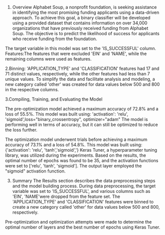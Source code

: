 1. Overview
Alphabet Soup, a nonprofit foundation, is seeking assistance in identifying the most promising funding applicants using a data-driven approach. To achieve this goal, a binary classifier will be developed using a provided dataset that contains information on over 34,000 organizations that have previously received funding from Alphabet Soup.
The objective is to predict the likelihood of success for applicants who receive funding from the foundation.

The target variable in this model was set to the 'IS_SUCCESSFUL' column.
Features:The features that were excluded 'EIN' and 'NAME', while the remaining columns were used as features.

2.Binning:
'APPLICATION_TYPE' and 'CLASSIFICATION' features had 17 and 71 distinct values, respectively, while the other features had less than 7 unique values. 
To simplify the data and facilitate analysis and modeling, a new category called 'other' was created for data values below 500 and 800 in the respective columns.

3.Compiling, Training, and Evaluating the Model

The pre-optimization model achieved a maximum accuracy of 72.8% and a loss of 55.5%. This model was built using: 'activation': 'relu', 'sigmoid',loss="binary_crossentropy", optimizer="adam"
The model is performing well in terms of accuracy, but it can still be optimized to reduce the loss further.

The optimization model underwent trials before achieving a maximum accuracy of 73.1% and a loss of 54.8%. This model was built using: {'activation': 'relu', 'tanh','sigmoid','}
Keras Tuner, a hyperparameter tuning library, was utilized during the experiments. 
Based on the results, the optimal number of epochs was found to be 35, and the activation functions were set to ['relu', 'tanh', 'sigmoid']. 
The output layer employed the "sigmoid" activation function.


3. Summary
The Results section describes the data preprocessing steps and the model building process. 
During data preprocessing, the target variable was set to 'IS_SUCCESSFUL', and various columns such as 'EIN', 'NAME'were dropped from the feature set. 
The 'APPLICATION_TYPE' and 'CLASSIFICATION' features were binned to create a new category called 'other' for data values below 500 and 800, respectively. 

Pre-optimization and optimization attempts were made to determine the optimal number of layers and the best number of epochs using Keras Tuner. 


